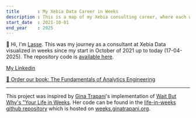 ```yaml
---
title       : My Xebia Data Career in Weeks
description : This is a map of my Xebia consulting career, where each week I’ve consulted is a little box.
start_date  : 2021-10-01
end_year    : 2025
---
```


👋 Hi, I'm [Lasse](https://github.com/lassebenni/). This was my journey as a consultant at Xebia Data visualized in weeks since my start in October of 2021 up to today (17-04-2025). The repository code is [available here](https://github.com/lassebenni/xebia-weeks/).

[My Linkedin](https://www.linkedin.com/in/lasse-benninga-a462b194/)

[📖 Order our book: The Fundamentals of Analytics Engineering](https://www.amazon.com/Fundamentals-Analytics-Engineering-end-end/dp/1837636451)

-------------

This project was inspired by [Gina Trapani](https://ginatrapani.org/)'s implementation of [Wait But Why's "Your Life in Weeks](https://waitbutwhy.com/2014/05/life-weeks.html). Her code can be found in the [life-in-weeks github repository](https://github.com/ginatrapani/life-in-weeks) which is hosted on [weeks.ginatrapani.org](https://weeks.ginatrapani.org).
